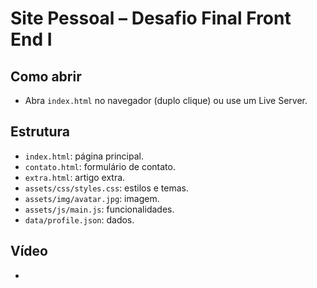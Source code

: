 # Site Pessoal – Desafio Final Front End I

## Como abrir
- Abra `index.html` no navegador (duplo clique) ou use um Live Server.

## Estrutura
- `index.html`: página principal.
- `contato.html`: formulário de contato.
- `extra.html`: artigo extra.
- `assets/css/styles.css`: estilos e temas.
- `assets/img/avatar.jpg`: imagem.
- `assets/js/main.js`: funcionalidades.
- `data/profile.json`: dados.

## Vídeo 
- 